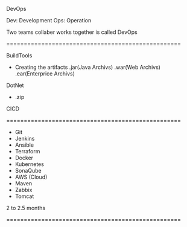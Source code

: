 DevOps

Dev: Development
Ops: Operation

Two teams collaber works together is called DevOps

==================================================

BuildTools
- Creating the artifacts
.jar(Java Archivs)
.war(Web Archivs)
.ear(Enterprice Archivs)

DotNet
- .zip



CICD 

==================================================

- Git
- Jenkins
- Ansible
- Terraform
- Docker
- Kubernetes
- SonaQube
- AWS (Cloud)
- Maven
- Zabbix
- Tomcat

2 to 2.5 months

==================================================
